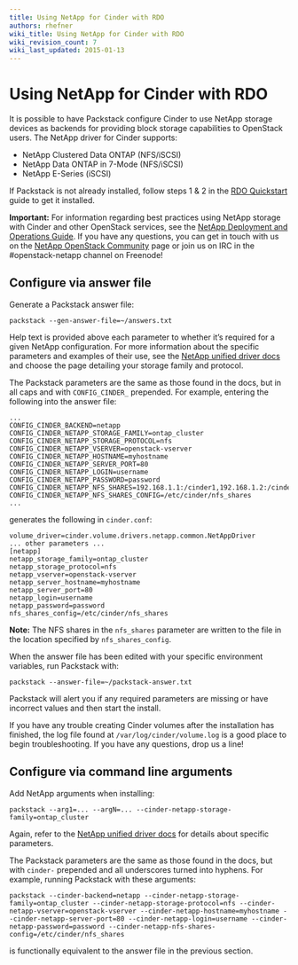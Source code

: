 ```yaml
---
title: Using NetApp for Cinder with RDO
authors: rhefner
wiki_title: Using NetApp for Cinder with RDO
wiki_revision_count: 7
wiki_last_updated: 2015-01-13
---
```


# Using NetApp for Cinder with RDO

It is possible to have Packstack configure Cinder to use NetApp storage devices as backends for providing block storage capabilities to OpenStack users. The NetApp driver for Cinder supports:

*   NetApp Clustered Data ONTAP (NFS/iSCSI)
*   NetApp Data ONTAP in 7-Mode (NFS/iSCSI)
*   NetApp E-Series (iSCSI)

If Packstack is not already installed, follow steps 1 & 2 in the [RDO Quickstart](http://rdoproject.org/Quickstart) guide to get it installed.

**Important:** For information regarding best practices using NetApp storage with Cinder and other OpenStack services, see the [NetApp Deployment and Operations Guide](http://netapp.github.io/openstack-deploy-ops-guide/). If you have any questions, you can get in touch with us on the [NetApp OpenStack Community](http://community.netapp.com/t5/OpenStack-Discussions/bd-p/openstack-discussions) page or join us on IRC in the #openstack-netapp channel on Freenode!

## Configure via answer file

Generate a Packstack answer file:

    packstack --gen-answer-file=~/answers.txt

Help text is provided above each parameter to whether it’s required for a given NetApp configuration. For more information about the specific parameters and examples of their use, see the [NetApp unified driver docs](http://docs.openstack.org/juno/config-reference/content/netapp-volume-driver.html) and choose the page detailing your storage family and protocol.

The Packstack parameters are the same as those found in the docs, but in all caps and with `CONFIG_CINDER_` prepended. For example, entering the following into the answer file:

    ...
    CONFIG_CINDER_BACKEND=netapp
    CONFIG_CINDER_NETAPP_STORAGE_FAMILY=ontap_cluster
    CONFIG_CINDER_NETAPP_STORAGE_PROTOCOL=nfs
    CONFIG_CINDER_NETAPP_VSERVER=openstack-vserver
    CONFIG_CINDER_NETAPP_HOSTNAME=myhostname
    CONFIG_CINDER_NETAPP_SERVER_PORT=80
    CONFIG_CINDER_NETAPP_LOGIN=username
    CONFIG_CINDER_NETAPP_PASSWORD=password
    CONFIG_CINDER_NETAPP_NFS_SHARES=192.168.1.1:/cinder1,192.168.1.2:/cinder2
    CONFIG_CINDER_NETAPP_NFS_SHARES_CONFIG=/etc/cinder/nfs_shares
    ...

generates the following in `cinder.conf`:

    volume_driver=cinder.volume.drivers.netapp.common.NetAppDriver
    ... other parameters ...
    [netapp]
    netapp_storage_family=ontap_cluster
    netapp_storage_protocol=nfs
    netapp_vserver=openstack-vserver
    netapp_server_hostname=myhostname
    netapp_server_port=80
    netapp_login=username
    netapp_password=password
    nfs_shares_config=/etc/cinder/nfs_shares

**Note:** The NFS shares in the `nfs_shares` parameter are written to the file in the location specified by `nfs_shares_config`.

When the answer file has been edited with your specific environment variables, run Packstack with:

    packstack --answer-file=~/packstack-answer.txt

Packstack will alert you if any required parameters are missing or have incorrect values and then start the install.

If you have any trouble creating Cinder volumes after the installation has finished, the log file found at `/var/log/cinder/volume.log` is a good place to begin troubleshooting. If you have any questions, drop us a line!

## Configure via command line arguments

Add NetApp arguments when installing:

    packstack --arg1=... --argN=... --cinder-netapp-storage-family=ontap_cluster

Again, refer to the [NetApp unified driver docs](http://docs.openstack.org/juno/config-reference/content/netapp-volume-driver.html) for details about specific parameters.

The Packstack parameters are the same as those found in the docs, but with `cinder-` prepended and all underscores turned into hyphens. For example, running Packstack with these arguments:

    packstack --cinder-backend=netapp --cinder-netapp-storage-family=ontap_cluster --cinder-netapp-storage-protocol=nfs --cinder-netapp-vserver=openstack-vserver --cinder-netapp-hostname=myhostname --cinder-netapp-server-port=80 --cinder-netapp-login=username --cinder-netapp-password=password --cinder-netapp-nfs-shares-config=/etc/cinder/nfs_shares

is functionally equivalent to the answer file in the previous section.

